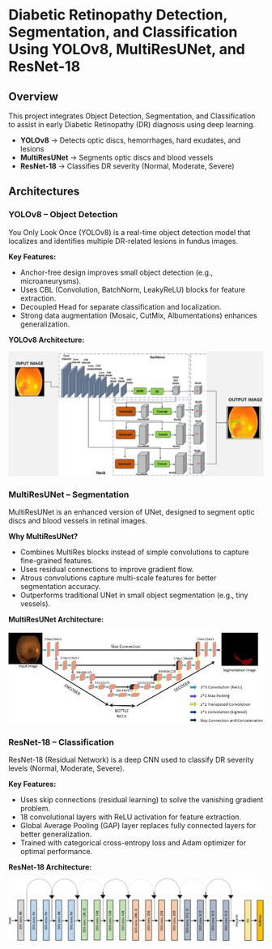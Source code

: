 # Diabetic Retinopathy Detection, Segmentation, and Classification Using YOLOv8, MultiResUNet, and ResNet-18

## Overview
This project integrates Object Detection, Segmentation, and Classification to assist in early Diabetic Retinopathy (DR) diagnosis using deep learning.

- **YOLOv8** → Detects optic discs, hemorrhages, hard exudates, and lesions
- **MultiResUNet** → Segments optic discs and blood vessels
- **ResNet-18** → Classifies DR severity (Normal, Moderate, Severe)

## Architectures

### YOLOv8 – Object Detection
You Only Look Once (YOLOv8) is a real-time object detection model that localizes and identifies multiple DR-related lesions in fundus images.

**Key Features:**

- Anchor-free design improves small object detection (e.g., microaneurysms).
- Uses CBL (Convolution, BatchNorm, LeakyReLU) blocks for feature extraction.
- Decoupled Head for separate classification and localization.
- Strong data augmentation (Mosaic, CutMix, Albumentations) enhances generalization.

**YOLOv8 Architecture:**

![YOLOv8 Architecture](archpics/yoloarchitecture.png)

### MultiResUNet – Segmentation
MultiResUNet is an enhanced version of UNet, designed to segment optic discs and blood vessels in retinal images.

**Why MultiResUNet?**

- Combines MultiRes blocks instead of simple convolutions to capture fine-grained features.
- Uses residual connections to improve gradient flow.
- Atrous convolutions capture multi-scale features for better segmentation accuracy.
- Outperforms traditional UNet in small object segmentation (e.g., tiny vessels).

**MultiResUNet Architecture:**

![MultiResUNet Architecture](archpics/multiresnetarchitecture.png)

### ResNet-18 – Classification
ResNet-18 (Residual Network) is a deep CNN used to classify DR severity levels (Normal, Moderate, Severe).

**Key Features:**

- Uses skip connections (residual learning) to solve the vanishing gradient problem.
- 18 convolutional layers with ReLU activation for feature extraction.
- Global Average Pooling (GAP) layer replaces fully connected layers for better generalization.
- Trained with categorical cross-entropy loss and Adam optimizer for optimal performance.

**ResNet-18 Architecture:**

![ResNet-18 Architecture](archpics/resnetarchitecture.png)
